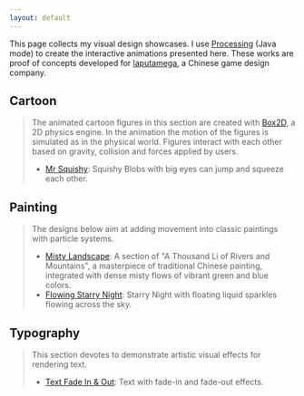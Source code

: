 ```yaml
---
layout: default
---
```


<!-- # Interactive Animation Design with Processing -->
This page collects my visual design showcases. I use [Processing](https://processing.org/) (Java mode) to create the interactive animations presented here. These works are proof of concepts developed for [laputamega](https://www.laputamega.com), a Chinese game design company. 


## Cartoon 
> The animated cartoon figures in this section are created with [Box2D](https://box2d.org/), a 2D physics engine.  In the animation the motion of the figures is simulated as in the physical world. Figures interact with each other based on gravity, collision and forces applied by users.
>  - [Mr Squishy](pages/blob.html#content): Squishy Blobs with big eyes can jump and squeeze each other.
  <!-- ![Alt Text](docs/blob.gif) -->

## Painting
> The designs below aim at adding movement into classic paintings with particle systems.
>  - [Misty Landscape](pages/landscape.html#content): A section of "A Thousand Li of Rivers and Mountains", a masterpiece of traditional Chinese painting, integrated with dense misty flows of vibrant green and blue colors.
>  - [Flowing Starry Night](pages/starrynight.html#content): Starry Night with floating liquid sparkles flowing across the sky.

## Typography
> This section devotes to  demonstrate artistic visual effects for rendering text.
>  - [Text Fade In & Out](pages/textfadein.html#content): Text with fade-in and fade-out effects.



